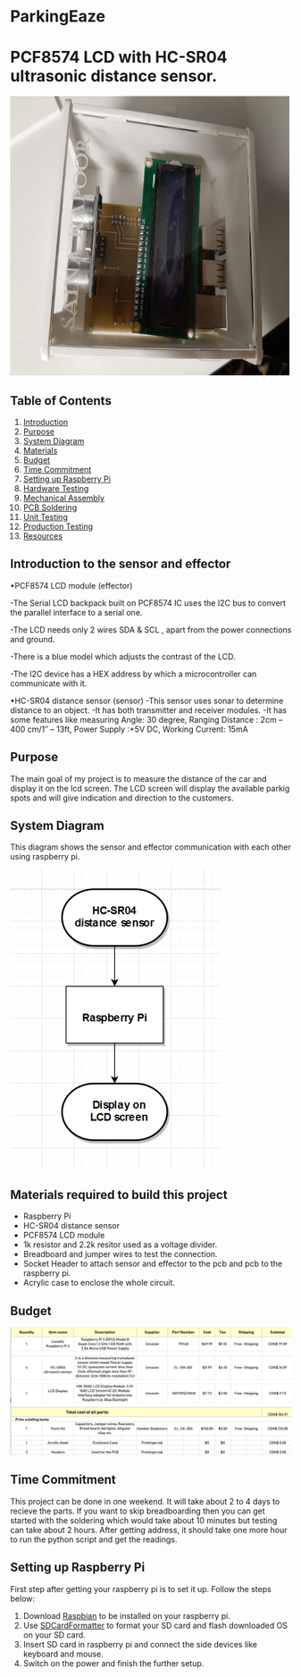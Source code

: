 # ParkingEaze
# PCF8574 LCD with HC-SR04 ultrasonic distance sensor. 
 
<img src="https://raw.githubusercontent.com/SainaKapoor/ParkingEaze/master/Images/case1.jpg" width="500" height="500">

## Table of Contents
1. [Introduction](#introduction-to-the-sensor-and-effector)
2. [Purpose](#purpose)
3. [System Diagram](#system-Diagram)
4. [Materials](#materials-required-to-build-this-project)
5. [Budget](#budget)
6. [Time Commitment](#time-Commitment)
7. [Setting up Raspberry Pi](#setting-Up-Raspberry-Pi)
8. [Hardware Testing](#hardware-Testing)
9. [Mechanical Assembly](#mechanical-Assembly)
10. [PCB Soldering](#pcb-Soldering)
11. [Unit Testing](#unit-Testing)
12. [Production Testing](#production-Testing)
13. [Resources](#resources)

## Introduction to the sensor and effector
 •PCF8574 LCD module (effector)
 
 -The Serial LCD  backpack built on PCF8574 IC uses the I2C bus to convert the parallel interface to a serial one.
 
 -The LCD needs only 2 wires SDA & SCL , apart from the power connections and ground.
 
 -There is a blue model which adjusts the contrast of the LCD.
 
 -The I2C device has a HEX address by which a microcontroller can communicate with it.
 
 •HC-SR04 distance sensor  (sensor)
 -This sensor uses sonar to determine distance to an object.
 -It has both transmitter and receiver modules.
 -It has some features like measuring Angle: 30 degree, Ranging Distance : 2cm – 400 cm/1″ – 13ft, Power Supply :+5V DC, Working Current: 15mA


## Purpose
The main goal of my project is to measure the distance of the car and display it on the lcd screen. The LCD screen will display the available parkig spots and will give indication and direction to the customers.

## System Diagram 
 This diagram shows the sensor and effector communication with each other using raspberry pi. 

![systemdiagram](https://raw.githubusercontent.com/SainaKapoor/ParkingEaze/master/Images/diagram.png)

## Materials required to build this project
- Raspberry Pi
- HC-SR04 distance sensor
- PCF8574 LCD module
- 1k resistor and 2.2k resitor used as a voltage divider.
- Breadboard and jumper wires to test the connection.
- Socket Header to attach sensor and effector to the pcb and pcb to the raspberry pi.
- Acrylic case to enclose the whole circuit.

## Budget
![capture](https://raw.githubusercontent.com/SainaKapoor/ParkingEaze/master/Images/budget.png)

## Time Commitment
This project can be done in one weekend. It will take about 2 to 4 days to recieve the parts. If you want to skip breadboarding then you can get started with the soldering which would take about 10 minutes but testing can take about 2 hours. After getting address, it should take one more hour to run the python script and get the readings.

## Setting up Raspberry Pi
First step after getting your raspberry pi is to set it up. Follow the steps below:
1. Download [Raspbian](https://www.raspberrypi.org/downloads/) to be installed on your raspberry pi.
2. Use [SDCardFormatter](https://www.sdcard.org/downloads/formatter_4/) to format your SD card and flash downloaded OS on your SD card.
3. Insert SD card in raspberry pi and connect the side devices like keyboard and mouse.
4. Switch on the power and finish the further setup.
